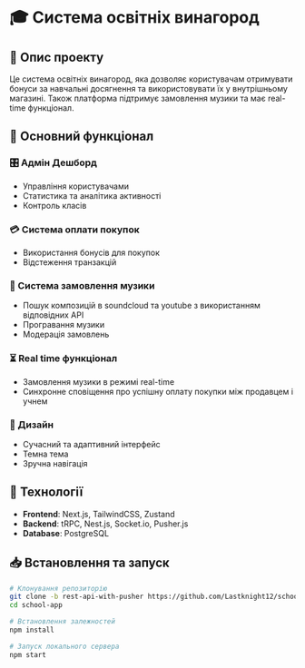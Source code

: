 # 🎓 Система освітніх винагород

## 📌 Опис проекту
Це система освітніх винагород, яка дозволяє користувачам отримувати бонуси за навчальні досягнення та використовувати їх у внутрішньому магазині. Також платформа підтримує замовлення музики та має real-time функціонал.

## 🚀 Основний функціонал

### 🎛️ Адмін Дешборд
- Управління користувачами
- Статистика та аналітика активності
- Контроль класів

### 💳 Система оплати покупок
- Використання бонусів для покупок
- Відстеження транзакцій

### 🎵 Система замовлення музики
- Пошук композицій в soundcloud та youtube з використанням відповідних API
- Програвання музики
- Модерація замовлень

### ⏳ Real time функціонал
- Замовлення музики в режимі real-time
- Синхронне сповіщення про успішну оплату покупки між продавцем і учнем

### 🎨 Дизайн
- Сучасний та адаптивний інтерфейс
- Темна тема
- Зручна навігація

## 🔧 Технології
- **Frontend**: Next.js, TailwindCSS, Zustand
- **Backend**: tRPC, Nest.js, Socket.io, Pusher.js
- **Database**: PostgreSQL

## 📥 Встановлення та запуск
```sh
# Клонування репозиторію
git clone -b rest-api-with-pusher https://github.com/Lastknight12/school-app
cd school-app

# Встановлення залежностей
npm install

# Запуск локального сервера
npm start
```

